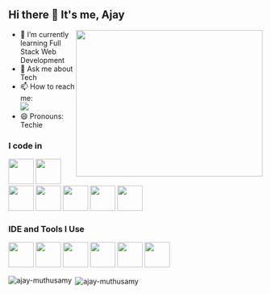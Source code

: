## Hi there 👋 It's me, Ajay

<img align="right" width="370" height="290" src="https://i.pinimg.com/originals/47/f0/34/47f0342cec72b800463bf003eac1257e.gif">

- 🌱 I’m currently learning Full Stack Web Development
- 💬 Ask me about Tech
- 📫 How to reach me:
  <br />
  <a href="https://www.linkedin.com/in/ajay-muthusamy/">
    <img src="https://img.shields.io/badge/LinkedIn-0077B5?style=for-the-badge&logo=linkedin&logoColor=white" />
  </a>
- 😄 Pronouns: Techie

### I code in
<img height="50" width="50" src="https://img.icons8.com/color/48/000000/c-plus-plus-logo.png" /> <img height="50" width="50" src="https://img.icons8.com/color/48/000000/java-coffee-cup-logo.png" /> <img height="50" width="50" src="https://static.vecteezy.com/system/resources/previews/012/697/299/non_2x/stylized-3d-html-logo-design-free-png.png" /> <img height="50" width="50" src="https://img.icons8.com/color/48/000000/css3.png" />
<img height="50" width="50" src="https://img.icons8.com/color/48/000000/bootstrap.png" />
<img height="50" width="50" src="https://static.vecteezy.com/system/resources/previews/012/697/298/non_2x/3d-javascript-logo-design-free-png.png"/>
<img height="50" width="50" src="https://qualitapps.com/wp-content/uploads/2023/02/102.png"/>

### IDE and Tools I Use
<img height="50" width="50" src="https://img.icons8.com/color/48/000000/visual-studio-code-2019.png"/> <img height="50" width="50" src="https://img.icons8.com/color/48/000000/pycharm.png"/> <img height="50" width="50" src="https://img.icons8.com/color/50/000000/git.png"/> <img height="50" width="50" src="https://img.icons8.com/doodle/48/000000/adobe-photoshop.png"/> <img height="50" width="50" src="https://img.icons8.com/color/48/000000/figma--v1.png"/> <img height="50" src="https://img.shields.io/badge/Netlify-00C7B7?style=for-the-badge&logo=netlify&logoColor=white"/>
<p><img align="left" src="https://github-readme-stats.vercel.app/api/top-langs?username=ajay-muthusamy&show_icons=true&locale=en&layout=compact&theme=dark" alt="ajay-muthusamy" /></p>

<p>&nbsp;<img align="center" src="https://github-readme-stats.vercel.app/api?username=ajay-muthusamy&show_icons=true&locale=en&theme=dark" alt="ajay-muthusamy" /></p>

